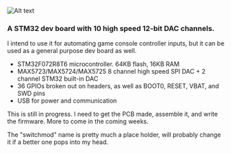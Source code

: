 ![Alt text](http://i.imgur.com/KSGWttO.jpg)

### A STM32 dev board with 10 high speed 12-bit DAC channels.

I intend to use it for automating game console controller inputs, but it can be used as a general purpose dev board as well. 

* STM32F072R8T6 microcontroller. 64KB flash, 16KB RAM
* MAX5723/MAX5724/MAX5725 8 channel high speed SPI DAC + 2 channel STM32 built-in DAC
* 36 GPIOs broken out on headers, as well as BOOT0, RESET, VBAT, and SWD pins
* USB for power and communication

This is still in progress. I need to get the PCB made, assemble it, and write the firmware. More to come in the coming weeks.

The "switchmod" name is pretty much a place holder, will probably change it if a better one pops into my head.
